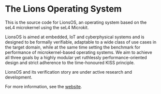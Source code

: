 <!--
     Copyright 2024, UNSW
     SPDX-License-Identifier: CC-BY-SA-4.0
-->

# The Lions Operating System

This is the source code for LionsOS, an operating system based on the
seL4 microkernel using the seL4 Microkit.

LionsOS is aimed at embedded, IoT and cyberphysical systems and is designed to
be formally verifiable, adaptable to a wide class of use cases in the target
domain, while at the same time setting the benchmark for performance of
microkernel-based operating systems. We aim to achieve all three goals by a
highly modular yet ruthlessly performance-oriented design and strict adherence
to the time-honoured KISS principle.

LionsOS and its verification story are under active research and development.

For more information, see the [website](https://lionsos.org).

